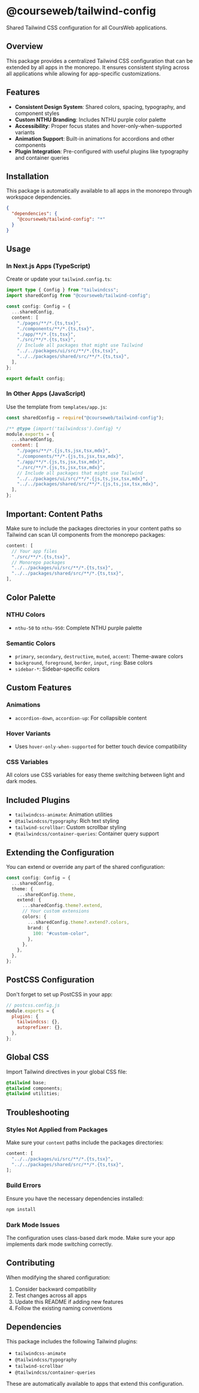 # @courseweb/tailwind-config

Shared Tailwind CSS configuration for all CoursWeb applications.

## Overview

This package provides a centralized Tailwind CSS configuration that can be extended by all apps in the monorepo. It ensures consistent styling across all applications while allowing for app-specific customizations.

## Features

- **Consistent Design System**: Shared colors, spacing, typography, and component styles
- **Custom NTHU Branding**: Includes NTHU purple color palette
- **Accessibility**: Proper focus states and hover-only-when-supported variants
- **Animation Support**: Built-in animations for accordions and other components
- **Plugin Integration**: Pre-configured with useful plugins like typography and container queries

## Installation

This package is automatically available to all apps in the monorepo through workspace dependencies.

```json
{
  "dependencies": {
    "@courseweb/tailwind-config": "*"
  }
}
```

## Usage

### In Next.js Apps (TypeScript)

Create or update your `tailwind.config.ts`:

```typescript
import type { Config } from "tailwindcss";
import sharedConfig from "@courseweb/tailwind-config";

const config: Config = {
  ...sharedConfig,
  content: [
    "./pages/**/*.{ts,tsx}",
    "./components/**/*.{ts,tsx}",
    "./app/**/*.{ts,tsx}",
    "./src/**/*.{ts,tsx}",
    // Include all packages that might use Tailwind
    "../../packages/ui/src/**/*.{ts,tsx}",
    "../../packages/shared/src/**/*.{ts,tsx}",
  ],
};

export default config;
```

### In Other Apps (JavaScript)

Use the template from `templates/app.js`:

```javascript
const sharedConfig = require("@courseweb/tailwind-config");

/** @type {import('tailwindcss').Config} */
module.exports = {
  ...sharedConfig,
  content: [
    "./pages/**/*.{js,ts,jsx,tsx,mdx}",
    "./components/**/*.{js,ts,jsx,tsx,mdx}",
    "./app/**/*.{js,ts,jsx,tsx,mdx}",
    "./src/**/*.{js,ts,jsx,tsx,mdx}",
    // Include all packages that might use Tailwind
    "../../packages/ui/src/**/*.{js,ts,jsx,tsx,mdx}",
    "../../packages/shared/src/**/*.{js,ts,jsx,tsx,mdx}",
  ],
};
```

## Important: Content Paths

Make sure to include the packages directories in your content paths so Tailwind can scan UI components from the monorepo packages:

```typescript
content: [
  // Your app files
  "./src/**/*.{ts,tsx}",
  // Monorepo packages
  "../../packages/ui/src/**/*.{ts,tsx}",
  "../../packages/shared/src/**/*.{ts,tsx}",
],
```

## Color Palette

### NTHU Colors

- `nthu-50` to `nthu-950`: Complete NTHU purple palette

### Semantic Colors

- `primary`, `secondary`, `destructive`, `muted`, `accent`: Theme-aware colors
- `background`, `foreground`, `border`, `input`, `ring`: Base colors
- `sidebar-*`: Sidebar-specific colors

## Custom Features

### Animations

- `accordion-down`, `accordion-up`: For collapsible content

### Hover Variants

- Uses `hover-only-when-supported` for better touch device compatibility

### CSS Variables

All colors use CSS variables for easy theme switching between light and dark modes.

## Included Plugins

- `tailwindcss-animate`: Animation utilities
- `@tailwindcss/typography`: Rich text styling
- `tailwind-scrollbar`: Custom scrollbar styling
- `@tailwindcss/container-queries`: Container query support

## Extending the Configuration

You can extend or override any part of the shared configuration:

```typescript
const config: Config = {
  ...sharedConfig,
  theme: {
    ...sharedConfig.theme,
    extend: {
      ...sharedConfig.theme?.extend,
      // Your custom extensions
      colors: {
        ...sharedConfig.theme?.extend?.colors,
        brand: {
          100: "#custom-color",
        },
      },
    },
  },
};
```

## PostCSS Configuration

Don't forget to set up PostCSS in your app:

```javascript
// postcss.config.js
module.exports = {
  plugins: {
    tailwindcss: {},
    autoprefixer: {},
  },
};
```

## Global CSS

Import Tailwind directives in your global CSS file:

```css
@tailwind base;
@tailwind components;
@tailwind utilities;
```

## Troubleshooting

### Styles Not Applied from Packages

Make sure your `content` paths include the packages directories:

```typescript
content: [
  "../../packages/ui/src/**/*.{ts,tsx}",
  "../../packages/shared/src/**/*.{ts,tsx}",
];
```

### Build Errors

Ensure you have the necessary dependencies installed:

```bash
npm install
```

### Dark Mode Issues

The configuration uses class-based dark mode. Make sure your app implements dark mode switching correctly.

## Contributing

When modifying the shared configuration:

1. Consider backward compatibility
2. Test changes across all apps
3. Update this README if adding new features
4. Follow the existing naming conventions

## Dependencies

This package includes the following Tailwind plugins:

- `tailwindcss-animate`
- `@tailwindcss/typography`
- `tailwind-scrollbar`
- `@tailwindcss/container-queries`

These are automatically available to apps that extend this configuration.
